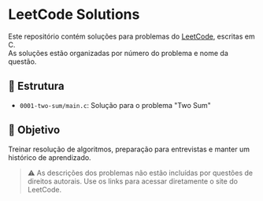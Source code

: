 # LeetCode Solutions

Este repositório contém soluções para problemas do [LeetCode](https://leetcode.com/), escritas em C.  
As soluções estão organizadas por número do problema e nome da questão.

## 📁 Estrutura

- `0001-two-sum/main.c`: Solução para o problema "Two Sum"

## 🚀 Objetivo

Treinar resolução de algoritmos, preparação para entrevistas e manter um histórico de aprendizado.

> ⚠️ As descrições dos problemas não estão incluídas por questões de direitos autorais. Use os links para acessar diretamente o site do LeetCode.
